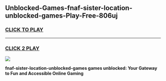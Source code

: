 
## Unblocked-Games-fnaf-sister-location-unblocked-games-Play-Free-806uj
<h3>
<a href="https://premium76.site?title=fnaf-sister-location-unblocked-games&ref=24M">CLICK TO PLAY</a></h3>
<hr>

<h3>
<a href="https://premium76.site?title=fnaf-sister-location-unblocked-games&ref=24M">CLICK 2 PLAY</a>
  
</h3>

<a href="https://premium76.site?title=fnaf-sister-location-unblocked-games&ref=24M"><img src="https://clearcache.store/games.png"></a>


**fnaf-sister-location-unblocked-games games unblocked: Your Gateway to Fun and Accessible Online Gaming**
